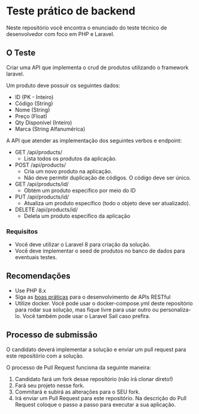 # Teste prático de backend

Neste repositório você encontra o enunciado do teste técnico de desenvolvedor com foco em PHP e Laravel.

## O Teste

Criar uma API que implementa o crud de produtos utilizando o framework laravel.

Um produto deve possuir os seguintes dados:
- ID (PK - Inteiro)
- Código (String)
- Nome (String)
- Preço (Float)
- Qty Disponível (Inteiro)
- Marca (String Alfanumérica)

A API que atender as implementação dos seguintes verbos e endpoint:

- GET /api/products/
  - Lista todos os produtos da aplicação.
- POST /api/products/
  - Cria um novo produto na aplicação.
  - Não deve permitir duplicação de códigos. O código deve ser único.
- GET /api/products/id/
  - Obtém um produto específico por meio do ID
- PUT /api/products/id/
  - Atualiza um produto específico (todo o objeto deve ser atualizado).
- DELETE /api/products/id/
  - Deleta um produto especifico da aplicação

### Requisitos  

- Você deve utilizar o Laravel 8 para criação da solução.
- Você deve implementar o seed de produtos no banco de dados para eventuais testes.

## Recomendações

- Use PHP 8.x
- Siga as [boas práticas](https://swagger.io/resources/articles/best-practices-in-api-design/) para o desenvolvimento de APIs RESTful
- Utilize docker. Você pode usar o docker-compose.yml deste repositório para rodar sua solução, mas fique livre para usar outro ou personaliza-lo. Você também pode usar o Laravel Sail caso prefira.

## Processo de submissão

O candidato deverá implementar a solução e enviar um pull request para este repositório com a solução.

O processo de Pull Request funciona da seguinte maneira:

1. Candidato fará um fork desse repositório (não irá clonar direto!)
2. Fará seu projeto nesse fork.
3. Commitará e subirá as alterações para o SEU fork.
4. Irá enviar um Pull Request para este repositório. Na descrição do Pull Request coloque o passo a passo para executar a sua aplicação.

